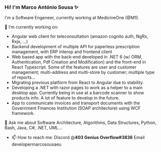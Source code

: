### Hi! I'm Marco António Sousa ✨

I'm a Software Engeneer, currently working at MedicineOne (@M1).

🔭 I’m currently working on:
- Angular web client for teleconsultation (amazon cognito auth, NgRx, Rxjs, ...)
- Backend development of multiple API for paperless prescription management, with ERP interop and frontend client
- Web based app with the back-end developed in .NET 6 (w/ ORM, Authentication, Pdf Creation and Modification) and the front-end in React Typescript. Some of the features are user and customer management; multi-address and multi-store by customer; multiple type of reports...
- Migrating previous platform from React to Angular due to stability.
- Developing a .NET with razor pages to work as a helper to a main desktop app. Currently being in use at a barcode scanner to show products info. A lot of feature to develop in the future.
- App to communicate invoices and transport documents with the Government Finances Institution (SOAP architecture) using WCF framework.

💬 Ask me about Software Architecture, Algorithms, Data Structures, Python, Bash, Java, C#, .NET, UML...

- 📫 How to reach me:
Discord @**403 Genius Overflow#3836**
Email developer<at>marcosousa<dot>eu


<!--
**smarqito/smarqito** is a ✨ _special_ ✨ repository because its `README.md` (this file) appears on your GitHub profile.

Here are some ideas to get you started:

- 🔭 I’m currently working on ...
- 🌱 I’m currently learning ...
- 👯 I’m looking to collaborate on ...
- 🤔 I’m looking for help with ...
- 💬 Ask me about ...
- 📫 How to reach me: ...
- 😄 Pronouns: ...
- ⚡ Fun fact: ...
-->
